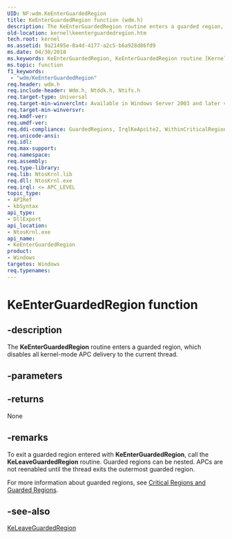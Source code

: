 ```yaml
---
UID: NF:wdm.KeEnterGuardedRegion
title: KeEnterGuardedRegion function (wdm.h)
description: The KeEnterGuardedRegion routine enters a guarded region, which disables all kernel-mode APC delivery to the current thread.
old-location: kernel\keenterguardedregion.htm
tech.root: kernel
ms.assetid: 9a21495e-8a4d-4177-a2c5-b6a928d86fd9
ms.date: 04/30/2018
ms.keywords: KeEnterGuardedRegion, KeEnterGuardedRegion routine [Kernel-Mode Driver Architecture], k105_0f632d64-85dc-4c0f-8a26-8b4710673ab5.xml, kernel.keenterguardedregion, wdm/KeEnterGuardedRegion
ms.topic: function
f1_keywords:
 - "wdm/KeEnterGuardedRegion"
req.header: wdm.h
req.include-header: Wdm.h, Ntddk.h, Ntifs.h
req.target-type: Universal
req.target-min-winverclnt: Available in Windows Server 2003 and later versions of Windows.
req.target-min-winversvr: 
req.kmdf-ver: 
req.umdf-ver: 
req.ddi-compliance: GuardedRegions, IrqlKeApcLte2, WithinCriticalRegion, HwStorPortProhibitedDDIs
req.unicode-ansi: 
req.idl: 
req.max-support: 
req.namespace: 
req.assembly: 
req.type-library: 
req.lib: NtosKrnl.lib
req.dll: NtosKrnl.exe
req.irql: <= APC_LEVEL
topic_type:
- APIRef
- kbSyntax
api_type:
- DllExport
api_location:
- NtosKrnl.exe
api_name:
- KeEnterGuardedRegion
product:
- Windows
targetos: Windows
req.typenames: 
---
```


# KeEnterGuardedRegion function


## -description


The <b>KeEnterGuardedRegion</b> routine enters a guarded region, which disables all kernel-mode APC delivery to the current thread. 


## -parameters






## -returns



None




## -remarks



To exit a guarded region entered with <b>KeEnterGuardedRegion</b>, call the <b>KeLeaveGuardedRegion</b> routine. Guarded regions can be nested. APCs are not reenabled until the thread exits the outermost guarded region.

For more information about guarded regions, see <a href="https://docs.microsoft.com/windows-hardware/drivers/kernel/critical-regions-and-guarded-regions">Critical Regions and Guarded Regions</a>. 




## -see-also




<a href="https://docs.microsoft.com/windows-hardware/drivers/ddi/content/ntddk/nf-ntddk-keleaveguardedregion">KeLeaveGuardedRegion</a>
 

 

